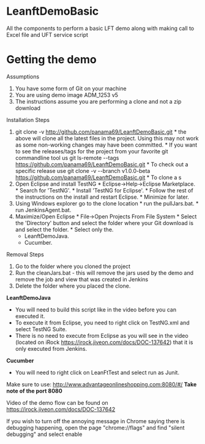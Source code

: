 # LeanftDemoBasic
All the components to perform a basic LFT demo along with making call to Excel file and UFT service script

# Getting the demo
Assumptions
  1. You have some form of Git on your machine
  2. You are using demo image ADM_1253 v5
  3. The instructions assume you are performing a clone and not a zip download

Installation Steps
  1. git clone -v http://github.com/panama69/LeanftDemoBasic.git
    * the above will clone all the latest files in the project.  Using this may not work as some non-working changes may have been committed.
    * If you want to see the releases/tags for the project from your favorite git commandline tool us git ls-remote --tags https://github.com/panama69/LeanftDemoBasic.git
    * To check out a specific release use git clone -v --branch v1.0.0-beta https://github.com/panama69/LeanftDemoBasic.git
    * To clone a s
  2. Open Eclipse and install TestNG
    * Eclipse->Help->Eclipse Marketplace.
    * Search for 'TestNG'.
    * Install 'TestNG for Eclipse'.
    * Follow the rest of the instructions on the install and restart Eclipse.
    * Minimize for later.
  3. Using Windows explorer go to the clone location
    * run the pullJars.bat.
    * run JenkinsAgent.bat.
  4. Maximize/Open Eclipse
    * File->Open Projects From File System
    * Select the 'Directory' button and select the folder where your Git download is and select the folder.
    * Select only the.
      * LeanftDemoJava.
      * Cucumber.

Removal Steps
  1. Go to the folder where you cloned the project
  2. Run the cleanJars.bat
    - this will remove the jars used by the demo and remove the job and view that was created in Jenkins
  3. Delete the folder where you placed the clone.

**LeanftDemoJava**
  * You will need to build this script like in the video before you can executed it.
  * To execute it from Eclipse, you need to right click on TestNG.xml and select TestNG Suite.
  * There is no need to execute from Eclipse as you will see in the video (located on iRock https://irock.jiveon.com/docs/DOC-137642) that it is only executed from Jenkins.

**Cucumber**
  * You will need to right click on LeanFtTest and select run as Junit.

Make sure to use: http://www.advantageonlineshopping.com:8080/#/
  **Take note of the port 8080**

Video of the demo flow can be found on https://irock.jiveon.com/docs/DOC-137642

If you wish to turn off the annoying message in Chrome saying there is debugging happening, open the page "chrome://flags" and find "silent debugging" and select enable
